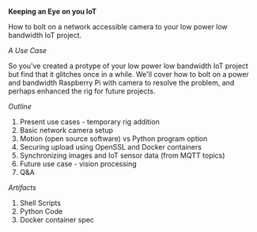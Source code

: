 **Keeping an Eye on you IoT**

How to bolt on a network accessible camera to your low power low bandwidth IoT project.


*A Use Case*

So you've created a protype of your low power low bandwidth IoT project but
find that it glitches once in a while. We'll cover how to bolt on a power
and bandwidth Raspberry Pi with camera to resolve the problem, and perhaps
enhanced the rig for future projects.


*Outline*

1. Present use cases - temporary rig addition
2. Basic network camera setup
3. Motion (open source software) vs Python program option
4. Securing upload using OpenSSL and Docker containers
5. Synchronizing images and IoT sensor data (from MQTT topics)
6. Future use case - vision processing
7. Q&A


*Artifacts*

1. Shell Scripts
2. Python Code
3. Docker container spec

